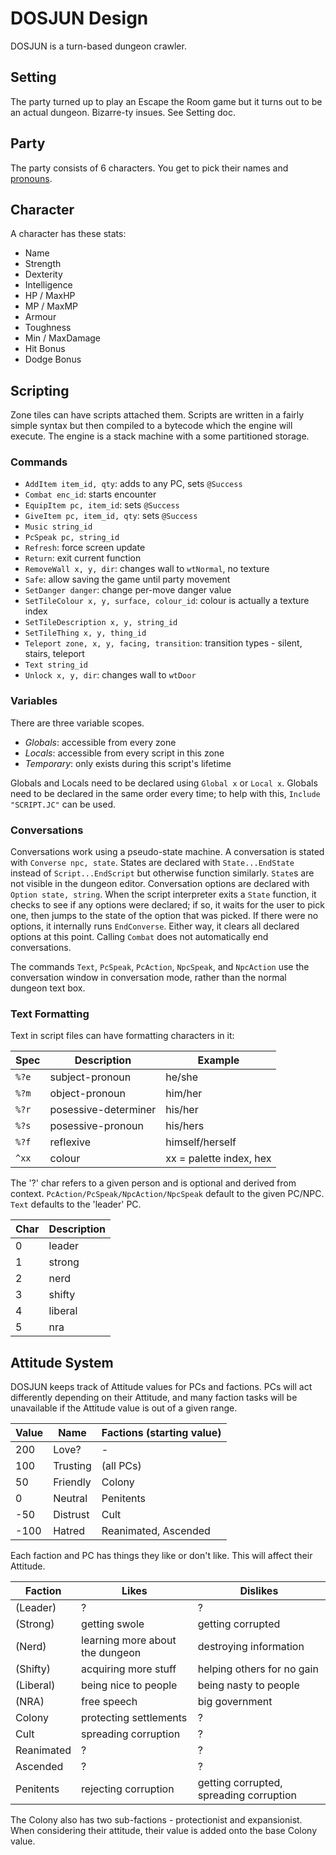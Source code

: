 # DOSJUN Design
DOSJUN is a turn-based dungeon crawler.

## Setting
The party turned up to play an Escape the Room game but it turns out to be an actual dungeon. Bizarre-ty insues. See Setting doc.

## Party
The party consists of 6 characters. You get to pick their names and [pronouns](http://pronoun.is).

## Character
A character has these stats:
- Name
- Strength
- Dexterity
- Intelligence
- HP / MaxHP
- MP / MaxMP
- Armour
- Toughness
- Min / MaxDamage
- Hit Bonus
- Dodge Bonus

## Scripting
Zone tiles can have scripts attached them. Scripts are written in a fairly simple syntax but then compiled to a bytecode which the engine will execute. The engine is a stack machine with a some partitioned storage.

### Commands
- `AddItem item_id, qty`: adds to any PC, sets `@Success`
- `Combat enc_id`: starts encounter
- `EquipItem pc, item_id`: sets `@Success`
- `GiveItem pc, item_id, qty`: sets `@Success`
- `Music string_id`
- `PcSpeak pc, string_id`
- `Refresh`: force screen update
- `Return`: exit current function
- `RemoveWall x, y, dir`: changes wall to `wtNormal`, no texture
- `Safe`: allow saving the game until party movement
- `SetDanger danger`: change per-move danger value
- `SetTileColour x, y, surface, colour_id`: colour is actually a texture index
- `SetTileDescription x, y, string_id`
- `SetTileThing x, y, thing_id`
- `Teleport zone, x, y, facing, transition`: transition types - silent, stairs, teleport
- `Text string_id`
- `Unlock x, y, dir`: changes wall to `wtDoor`

### Variables
There are three variable scopes.
- _Globals_: accessible from every zone
- _Locals_: accessible from every script in this zone
- _Temporary_: only exists during this script's lifetime

Globals and Locals need to be declared using `Global x` or `Local x`. Globals need to be declared in the same order every time; to help with this, `Include "SCRIPT.JC"` can be used.

### Conversations
Conversations work using a pseudo-state machine. A conversation is stated with `Converse npc, state`. States are declared with `State...EndState` instead of `Script...EndScript` but otherwise function similarly. `State`s are not visible in the dungeon editor. Conversation options are declared with `Option state, string`. When the script interpreter exits a `State` function, it checks to see if any options were declared; if so, it waits for the user to pick one, then jumps to the state of the option that was picked. If there were no options, it internally runs `EndConverse`. Either way, it clears all declared options at this point. Calling `Combat` does not automatically end conversations.

The commands `Text`, `PcSpeak`, `PcAction`, `NpcSpeak`, and `NpcAction` use the conversation window in conversation mode, rather than the normal dungeon text box.

### Text Formatting
Text in script files can have formatting characters in it:

| Spec | Description | Example |
| ---- | ----------- | ------- |
| `%?e` | subject-pronoun | he/she |
| `%?m` | object-pronoun | him/her |
| `%?r` | posessive-determiner | his/her |
| `%?s` | posessive-pronoun | his/hers |
| `%?f` | reflexive | himself/herself |
| `^xx` | colour | xx = palette index, hex |

The '?' char refers to a given person and is optional and derived from context. `PcAction/PcSpeak/NpcAction/NpcSpeak` default to the given PC/NPC. `Text` defaults to the 'leader' PC.

| Char | Description |
| ---- | ----------- |
| 0 | leader |
| 1 | strong |
| 2 | nerd |
| 3 | shifty |
| 4 | liberal |
| 5 | nra |

## Attitude System
DOSJUN keeps track of Attitude values for PCs and factions. PCs will act differently depending on their Attitude, and many faction tasks will be unavailable if the Attitude value is out of a given range.

| Value | Name | Factions (starting value) |
| ----- | ---- | ------------------------- |
| 200 | Love? | - |
| 100 | Trusting | (all PCs) |
| 50 | Friendly | Colony |
| 0 | Neutral | Penitents |
| -50 | Distrust | Cult |
| -100 | Hatred | Reanimated, Ascended |

Each faction and PC has things they like or don't like. This will affect their Attitude.

| Faction | Likes | Dislikes |
| ------- | ----- | -------- |
| (Leader)   | ? | ? |
| (Strong)   | getting swole | getting corrupted |
| (Nerd)     | learning more about the dungeon | destroying information |
| (Shifty)   | acquiring more stuff | helping others for no gain |
| (Liberal)  | being nice to people | being nasty to people |
| (NRA)      | free speech | big government |
| Colony     | protecting settlements | ? |
| Cult       | spreading corruption | ? |
| Reanimated | ? | ? |
| Ascended   | ? | ? |
| Penitents  | rejecting corruption | getting corrupted, spreading corruption |

The Colony also has two sub-factions - protectionist and expansionist. When considering their attitude, their value is added onto the base Colony value.
